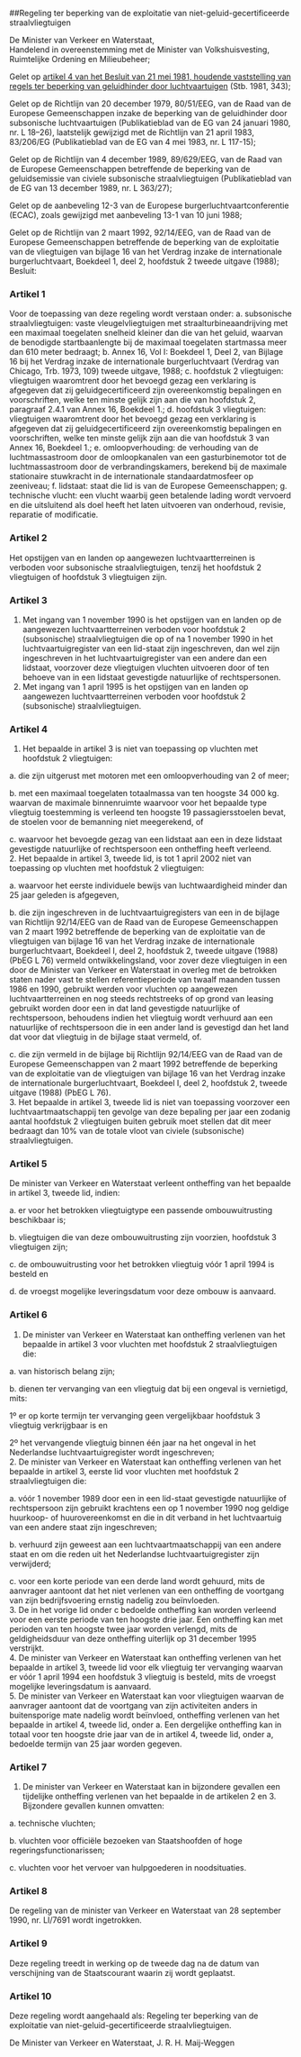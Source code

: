 <meta http-equiv='Content-Type' content='text/html; charset=utf-8' />

##Regeling ter beperking van de exploitatie van niet-geluid-gecertificeerde straalvliegtuigen

De Minister van Verkeer en Waterstaat,  
Handelend in overeenstemming met de Minister van Volkshuisvesting, Ruimtelijke Ordening en Milieubeheer;

Gelet op [artikel 4 van het Besluit van 21 mei 1981, houdende vaststelling van regels ter beperking van geluidhinder door luchtvaartuigen](../../../../../../../../../../../AMvB/besluit/beperking/geluidhinder/luchtvaartuigen/BWBR0003404/README.md) (Stb. 1981, 343);

Gelet op de Richtlijn van 20 december 1979, 80/51/EEG, van de Raad van de Europese Gemeenschappen inzake de beperking van de geluidhinder door subsonische luchtvaartuigen (Publikatieblad van de EG van 24 januari 1980, nr. L 18–26), laatstelijk gewijzigd met de Richtlijn van 21 april 1983, 83/206/EG (Publikatieblad van de EG van 4 mei 1983, nr. L 117-15);

Gelet op de Richtlijn van 4 december 1989, 89/629/EEG, van de Raad van de Europese Gemeenschappen betreffende de beperking van de geluidsemissie van civiele subsonische straalvliegtuigen (Publikatieblad van de EG van 13 december 1989, nr. L 363/27);

Gelet op de aanbeveling 12-3 van de Europese burgerluchtvaartconferentie (ECAC), zoals gewijzigd met aanbeveling 13-1 van 10 juni 1988;

Gelet op de Richtlijn van 2 maart 1992, 92/14/EEG, van de Raad van de Europese Gemeenschappen betreffende de beperking van de exploitatie van de vliegtuigen van bijlage 16 van het Verdrag inzake de internationale burgerluchtvaart, Boekdeel 1, deel 2, hoofdstuk 2 tweede uitgave (1988);
Besluit:    

### Artikel  1  

Voor de toepassing van deze regeling wordt verstaan onder:   a. subsonische straalvliegtuigen:   vaste vleugelvliegtuigen met straalturbineaandrijving met een maximaal toegelaten snelheid kleiner dan die van het geluid, waarvan de benodigde startbaanlengte bij de maximaal toegelaten startmassa meer dan 610 meter bedraagt;    b. Annex 16, Vol I:   Boekdeel 1, Deel 2, van Bijlage 16 bij het Verdrag inzake de internationale burgerluchtvaart (Verdrag van Chicago, Trb. 1973, 109) tweede uitgave, 1988;    c.  hoofdstuk 2 vliegtuigen:   vliegtuigen waaromtrent door het bevoegd gezag een verklaring is afgegeven dat zij geluidgecertificeerd zijn overeenkomstig bepalingen en voorschriften, welke ten minste gelijk zijn aan die van hoofdstuk 2, paragraaf 2.4.1 van Annex 16, Boekdeel 1.;    d. hoofdstuk 3 vliegtuigen:   vliegtuigen waaromtrent door het bevoegd gezag een verklaring is afgegeven dat zij geluidgecertificeerd zijn overeenkomstig bepalingen en voorschriften, welke ten minste gelijk zijn aan die van hoofdstuk 3 van Annex 16, Boekdeel 1.;    e.  omloopverhouding:   de verhouding van de luchtmassastroom door de omloopkanalen van een gasturbinemotor tot de luchtmassastroom door de verbrandingskamers, berekend bij de maximale stationaire stuwkracht in de internationale standaardatmosfeer op zeeniveau;    f.  lidstaat:   staat die lid is van de Europese Gemeenschappen;    g.  technische vlucht:   een vlucht waarbij geen betalende lading wordt vervoerd en die uitsluitend als doel heeft het laten uitvoeren van onderhoud, revisie, reparatie of modificatie.    

### Artikel  2  

Het opstijgen van en landen op aangewezen luchtvaartterreinen is verboden voor subsonische straalvliegtuigen, tenzij het hoofdstuk 2 vliegtuigen of hoofdstuk 3 vliegtuigen zijn. 

### Artikel  3  

1.  Met ingang van 1 november 1990 is het opstijgen van en landen op de aangewezen luchtvaartterreinen verboden voor hoofdstuk 2 (subsonische) straalvliegtuigen die op of na 1 november 1990 in het luchtvaartuigregister van een lid-staat zijn ingeschreven, dan wel zijn ingeschreven in het luchtvaartuigregister van een andere dan een lidstaat, voorzover deze vliegtuigen vluchten uitvoeren door of ten behoeve van in een lidstaat gevestigde natuurlijke of rechtspersonen.   
2.  Met ingang van 1 april 1995 is het opstijgen van en landen op aangewezen luchtvaartterreinen verboden voor hoofdstuk 2 (subsonische) straalvliegtuigen.  

### Artikel  4  

1.  Het bepaalde in artikel 3 is niet van toepassing op vluchten met hoofdstuk 2 vliegtuigen: 

a. die zijn uitgerust met motoren met een omloopverhouding van 2 of meer;  

b. met een maximaal toegelaten totaalmassa van ten hoogste 34 000 kg. waarvan de maximale binnenruimte waarvoor voor het bepaalde type vliegtuig toestemming is verleend ten hoogste 19 passagiersstoelen bevat, de stoelen voor de bemanning niet meegerekend, of  

c. waarvoor het bevoegde gezag van een lidstaat aan een in deze lidstaat gevestigde natuurlijke of rechtspersoon een ontheffing heeft verleend.     
2.  Het bepaalde in artikel 3, tweede lid, is tot 1 april 2002 niet van toepassing op vluchten met hoofdstuk 2 vliegtuigen: 

a. waarvoor het eerste individuele bewijs van luchtwaardigheid minder dan 25 jaar geleden is afgegeven,  

b. die zijn ingeschreven in de luchtvaartuigregisters van een in de bijlage van Richtlijn 92/14/EEG van de Raad van de Europese Gemeenschappen van 2 maart 1992 betreffende de beperking van de exploitatie van de vliegtuigen van bijlage 16 van het Verdrag inzake de internationale burgerluchtvaart, Boekdeel I, deel 2, hoofdstuk 2, tweede uitgave (1988) (PbEG L 76) vermeld ontwikkelingsland, voor zover deze vliegtuigen in een door de Minister van Verkeer en Waterstaat in overleg met de betrokken staten nader vast te stellen referentieperiode van twaalf maanden tussen 1986 en 1990, gebruikt werden voor vluchten op aangewezen luchtvaartterreinen en nog steeds rechtstreeks of op grond van leasing gebruikt worden door een in dat land gevestigde natuurlijke of rechtspersoon, behoudens indien het vliegtuig wordt verhuurd aan een natuurlijke of rechtspersoon die in een ander land is gevestigd dan het land dat voor dat vliegtuig in de bijlage staat vermeld, of.  

c. die zijn vermeld in de bijlage bij Richtlijn 92/14/EEG van de Raad van de Europese Gemeenschappen van 2 maart 1992 betreffende de beperking van de exploitatie van de vliegtuigen van bijlage 16 van het Verdrag inzake de internationale burgerluchtvaart, Boekdeel I, deel 2, hoofdstuk 2, tweede uitgave (1988) (PbEG L 76).     
3.  Het bepaalde in artikel 3, tweede lid is niet van toepassing voorzover een luchtvaartmaatschappij ten gevolge van deze bepaling per jaar een zodanig aantal hoofdstuk 2 vliegtuigen buiten gebruik moet stellen dat dit meer bedraagt dan 10% van de totale vloot van civiele (subsonische) straalvliegtuigen.  

### Artikel  5  

De minister van Verkeer en Waterstaat verleent ontheffing van het bepaalde in artikel 3, tweede lid, indien: 

a. er voor het betrokken vliegtuigtype een passende ombouwuitrusting beschikbaar is;  

b. vliegtuigen die van deze ombouwuitrusting zijn voorzien, hoofdstuk 3 vliegtuigen zijn;  

c. de ombouwuitrusting voor het betrokken vliegtuig vóór 1 april 1994 is besteld en  

d. de vroegst mogelijke leveringsdatum voor deze ombouw is aanvaard.   

### Artikel  6  

1.  De minister van Verkeer en Waterstaat kan ontheffing verlenen van het bepaalde in artikel 3 voor vluchten met hoofdstuk 2 straalvliegtuigen die: 

a. van historisch belang zijn;  

b. dienen ter vervanging van een vliegtuig dat bij een ongeval is vernietigd, mits: 

1º er op korte termijn ter vervanging geen vergelijkbaar hoofdstuk 3 vliegtuig verkrijgbaar is en  

2º het vervangende vliegtuig binnen één jaar na het ongeval in het Nederlandse luchtvaartuigregister wordt ingeschreven;       
2.  De minister van Verkeer en Waterstaat kan ontheffing verlenen van het bepaalde in artikel 3, eerste lid voor vluchten met hoofdstuk 2 straalvliegtuigen die: 

a. vóór 1 november 1989 door een in een lid-staat gevestigde natuurlijke of rechtspersoon zijn gebruikt krachtens een op 1 november 1990 nog geldige huurkoop- of huurovereenkomst en die in dit verband in het luchtvaartuig van een andere staat zijn ingeschreven;  

b. verhuurd zijn geweest aan een luchtvaartmaatschappij van een andere staat en om die reden uit het Nederlandse luchtvaartuigregister zijn verwijderd;  

c. voor een korte periode van een derde land wordt gehuurd, mits de aanvrager aantoont dat het niet verlenen van een ontheffing de voortgang van zijn bedrijfsvoering ernstig nadelig zou beïnvloeden.     
3.  De in het vorige lid onder c bedoelde ontheffing kan worden verleend voor een eerste periode van ten hoogste drie jaar. Een ontheffing kan met perioden van ten hoogste twee jaar worden verlengd, mits de geldigheidsduur van deze ontheffing uiterlijk op 31 december 1995 verstrijkt.   
4.  De minister van Verkeer en Waterstaat kan ontheffing verlenen van het bepaalde in artikel 3, tweede lid voor elk vliegtuig ter vervanging waarvan er vóór 1 april 1994 een hoofdstuk 3 vliegtuig is besteld, mits de vroegst mogelijke leveringsdatum is aanvaard.   
5.  De minister van Verkeer en Waterstaat kan voor vliegtuigen waarvan de aanvrager aantoont dat de voortgang van zijn activiteiten anders in buitensporige mate nadelig wordt beïnvloed, ontheffing verlenen van het bepaalde in artikel 4, tweede lid, onder a. Een dergelijke ontheffing kan in totaal voor ten hoogste drie jaar van de in artikel 4, tweede lid, onder a, bedoelde termijn van 25 jaar worden gegeven.  

### Artikel  7  

1.  De minister van Verkeer en Waterstaat kan in bijzondere gevallen een tijdelijke ontheffing verlenen van het bepaalde in de artikelen 2 en 3. Bijzondere gevallen kunnen omvatten: 

a. technische vluchten;  

b. vluchten voor officiële bezoeken van Staatshoofden of hoge regeringsfunctionarissen;  

c. vluchten voor het vervoer van hulpgoederen in noodsituaties.    

### Artikel  8  

De regeling van de minister van Verkeer en Waterstaat van 28 september 1990, nr. LI/7691 wordt ingetrokken. 

### Artikel  9  

Deze regeling treedt in werking op de tweede dag na de datum van verschijning van de Staatscourant waarin zij wordt geplaatst. 

### Artikel  10  

Deze regeling wordt aangehaald als: Regeling ter beperking van de exploitatie van niet-geluid-gecertificeerde straalvliegtuigen. 

De 
Minister van Verkeer en Waterstaat, 
J. R. H. Maij-Weggen      
